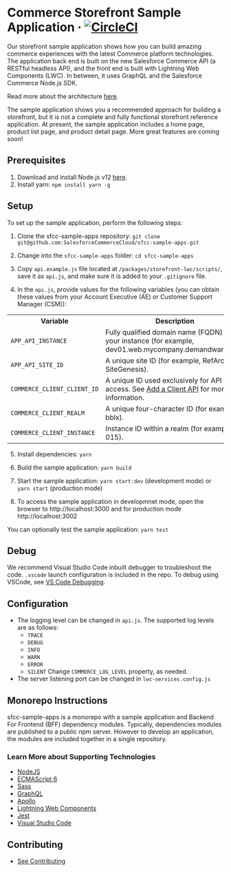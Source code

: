 # Commerce Storefront Sample Application &middot; [![CircleCI][circleci-image]][circleci-url]

Our storefront sample application shows how you can build amazing commerce experiences with the latest Commerce platform technologies. The application back end is built on the new Salesforce Commerce API (a RESTful headless API), and the front end is built with Lightning Web Components (LWC). In between, it uses GraphQL and the Salesforce Commerce Node.js SDK. 

Read more about the architecture [here](docs/architecture.md).

The sample application shows you a recommended approach for building a storefront, but it is not a complete and fully functional storefront reference application. At present, the sample application includes a home page, product list page, and product detail page. More great features are coming soon!

## Prerequisites
1. Download and install Node.js v12 [here](https://nodejs.org/en/download/).
2. Install yarn: 
`npm install yarn -g`


## Setup

To set up the sample application, perform the following steps:

1. Clone the sfcc-sample-apps repository:
`git clone git@github.com:SalesforceCommerceCloud/sfcc-sample-apps.git`

2. Change into the `sfcc-sample-apps` folder:
`cd sfcc-sample-apps`

3. Copy `api.example.js` file located at `/packages/storefront-lwc/scripts/`, save it as `api.js`, and make sure it is added to your `.gitignore` file.

4. In the `api.js`, provide values for the following variables (you can obtain these values from your Account Executive (AE) or Customer Support Manager (CSM)):
<table>
<tr><th>Variable</th><th>Description</th></tr>
<tr><td><code>APP_API_INSTANCE</code></td><td>Fully qualified domain name (FQDN) for your instance (for example, dev01.web.mycompany.demandware.net).</td></tr>
<tr><td><code>APP_API_SITE_ID</code></td><td>A unique site ID (for example, RefArch or SiteGenesis).</td></tr>
<tr><td><code>COMMERCE_CLIENT_CLIENT_ID</code></td><td>A unique ID used exclusively for API access. See <a href="https://documentation.b2c.commercecloud.salesforce.com/DOC1/topic/com.demandware.dochelp/AccountManager/AccountManagerAddAPIClientID.html">Add a Client API</a> for more information.</td></tr>
<tr><td><code>COMMERCE_CLIENT_REALM</code></td><td>A unique four-character ID (for example, bblx).</td></tr>
<tr><td><code>COMMERCE_CLIENT_INSTANCE</code></td><td>Instance ID within a realm (for example, 015).</td></tr>
</table>

5. Install dependencies:
`yarn`

6. Build the sample application:
`yarn build`

7. Start the sample application:
`yarn start:dev` (development mode) or
`yarn start` (production mode)


8. To access the sample application in developmnet mode, open the browser to http://localhost:3000 and for production mode http://localhost:3002

You can optionally test the sample application:
`yarn test`

## Debug

We recommend Visual Studio Code inbuilt debugger to troubleshoot the code. `.vscode` launch configuration is included in the repo. To debug using VSCode, see [VS Code Debugging](https://code.visualstudio.com/docs/editor/debugging).

## Configuration
* The logging level can be changed in `api.js`. The supported log levels are as follows:
    * `TRACE`
    * `DEBUG`
    * `INFO`
    * `WARN`
    * `ERROR`
    * `SILENT`
    Change `COMMERCE_LOG_LEVEL` property, as needed.
* The server listening port can be changed in `lwc-services.config.js`

## Monorepo Instructions

sfcc-sample-apps is a monorepo with a sample application and Backend For Frontend (BFF) dependency modules. Typically, dependencies modules are published to a public npm server. However to develop an application, the modules are included together in a single repository.

### Learn More about Supporting Technologies
* [NodeJS](https://nodejs.org/en/docs/)
* [ECMAScript 6](https://hacks.mozilla.org/category/es6-in-depth/)
* [Sass](https://sass-lang.com/guide)
* [GraphQL](https://graphql.org/learn/)
* [Apollo](https://www.apollographql.com/docs/tutorial/introduction/)
* [Lightning Web Components](https://lwc.dev/)
* [Jest](https://jestjs.io/docs/en/getting-started)
* [Visual Studio Code](https://code.visualstudio.com/docs)

## Contributing

* [See Contributing](CONTRIBUTING.md)


<!-- Markdown link & img dfn's -->
[circleci-image]: https://circleci.com/gh/SalesforceCommerceCloud/sfcc-sample-apps.svg?style=shield&circle-token=f34a55a59d7dfc30402e719996edf10092780b66
[circleci-url]: https://circleci.com/gh/SalesforceCommerceCloud/sfcc-sample-apps
